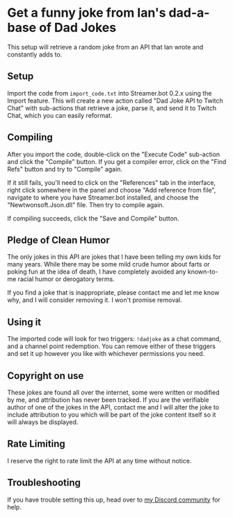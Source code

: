 # Get a funny joke from Ian's dad-a-base of Dad Jokes

This setup will retrieve a random joke from an API that Ian wrote and constantly adds to.

## Setup

Import the code from `import_code.txt` into Streamer.bot 0.2.x using the Import feature. This will create a new action called "Dad Joke API to Twitch Chat" with sub-actions that retrieve a joke, parse it, and send it to Twitch Chat, which you can easily reformat.

## Compiling

After you import the code, double-click on the "Execute Code" sub-action and click the "Compile" button. If you get a compiler error, click on the "Find Refs" button and try to "Compile" again.

If it still fails, you'll need to click on the "References" tab in the interface, right click somewhere in the panel and choose "Add reference from file", navigate to where you have Streamer.bot installed, and choose the "Newtwonsoft.Json.dll" file. Then try to compile again.

If compiling succeeds, click the "Save and Compile" button.

## Pledge of Clean Humor

The only jokes in this API are jokes that I have been telling my own kids for many years. While there may be some mild crude humor about farts or poking fun at the idea of death, I have completely avoided any known-to-me racial humor or derogatory terms.

If you find a joke that is inappropriate, please contact me and let me know why, and I will consider removing it. I won't promise removal.

## Using it

The imported code will look for two triggers: `!dadjoke` as a chat command, and a channel point redemption. You can remove either of these triggers and set it up however you like with whichever permissions you need.

## Copyright on use

These jokes are found all over the internet, some were written or modified by me, and attribution has never been tracked. If you are the verifiable author of one of the jokes in the API, contact me and I will alter the joke to include attribution to you which will be part of the joke content itself so it will always be displayed.

## Rate Limiting

I reserve the right to rate limit the API at any time without notice.

## Troubleshooting

If you have trouble setting this up, head over to [my Discord community](https://tig.fyi/discord) for help.

